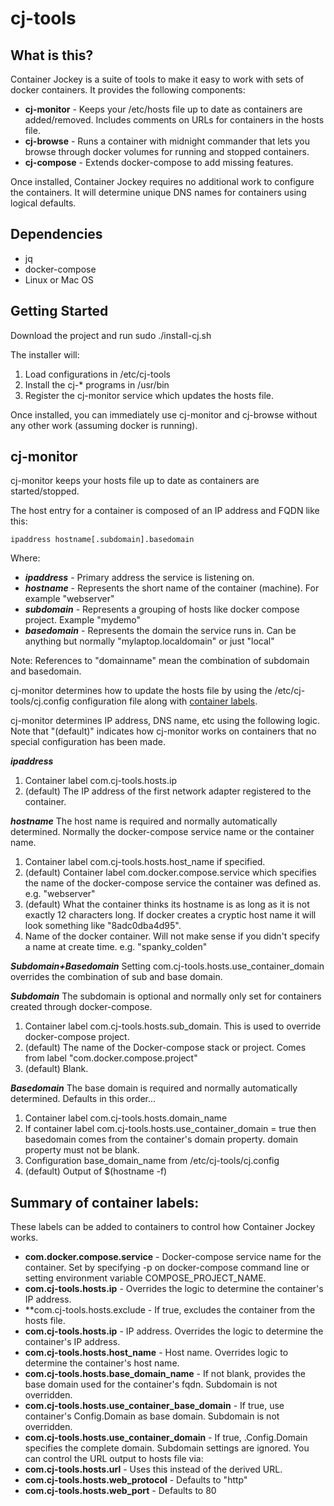# cj-tools

## What is this?

Container Jockey is a suite of tools to make it easy to work with sets of docker containers.  It provides the following components:

- **cj-monitor** - Keeps your /etc/hosts file up to date as containers are added/removed.  Includes comments on URLs for containers in the hosts file.
- **cj-browse** - Runs a container with midnight commander that lets you browse through docker volumes for running and stopped containers.
- **cj-compose** - Extends docker-compose to add missing features.

Once installed, Container Jockey requires no additional work to configure the containers.  It will determine unique DNS names for containers using logical defaults.

## Dependencies

- jq
- docker-compose
- Linux or Mac OS

## Getting Started

Download the project and run sudo ./install-cj.sh

The installer will:
1. Load configurations in /etc/cj-tools
2. Install the cj-* programs in /usr/bin
3. Register the cj-monitor service which updates the hosts file.

Once installed, you can immediately use cj-monitor and cj-browse without any other work (assuming docker is running).

## cj-monitor

cj-monitor keeps your hosts file up to date as containers are started/stopped.

The host entry for a container is composed of an IP address and FQDN like this:

`ipaddress hostname[.subdomain].basedomain`

Where:
- ***ipaddress***  - Primary address the service is listening on.
- ***hostname***   - Represents the short name of the container (machine).  For example "webserver"
- ***subdomain***  - Represents a grouping of hosts like docker compose project.  Example "mydemo"
- ***basedomain*** - Represents the domain the service runs in.  Can be anything but normally "mylaptop.localdomain" or just "local"

Note: References to "domainname" mean the combination of subdomain and basedomain.

cj-monitor determines how to update the hosts file by using the /etc/cj-tools/cj.config configuration file along with [container labels](https://docs.docker.com/config/labels-custom-metadata/).  

cj-monitor determines IP address, DNS name, etc using the following logic.  Note that "(default)" indicates how cj-monitor works on containers that no special configuration has been made.

***ipaddress***
1. Container label com.cj-tools.hosts.ip
2. (default) The IP address of the first network adapter registered to the container.

***hostname***
The host name is required and normally automatically determined.  Normally the docker-compose service name or the container name.
1. Container label com.cj-tools.hosts.host_name if specified.
2. (default) Container label com.docker.compose.service which specifies the name of the docker-compose service the container was defined as.  e.g. "webserver"
3. (default) What the container thinks its hostname is as long as it is not exactly 12 characters long. If docker creates a cryptic host name it will look something like "8adc0dba4d95".
4. Name of the docker container.  Will not make sense if you didn't specify a name at create time.  e.g. "spanky_colden"

***Subdomain+Basedomain***
Setting com.cj-tools.hosts.use_container_domain overrides the combination of sub and base domain.

***Subdomain***
The subdomain is optional and normally only set for containers created through docker-compose.
1. Container label com.cj-tools.hosts.sub_domain.  This is used to override docker-compose project.
2. (default) The name of the Docker-compose stack or project.  Comes from label "com.docker.compose.project"
3. (default) Blank.
 
***Basedomain***
The base domain is required and normally automatically determined.  Defaults in this order...
1. Container label com.cj-tools.hosts.domain_name
2. If container label com.cj-tools.hosts.use_container_domain = true then basedomain comes from the container's domain property.  domain property must not be blank.
3. Configuration base_domain_name from /etc/cj-tools/cj.config
4. (default) Output of $(hostname -f)

## Summary of container labels:
These labels can be added to containers to control how Container Jockey works.
-  **com.docker.compose.service** - Docker-compose service name for the container.  Set by specifying -p on docker-compose command line or setting environment variable COMPOSE_PROJECT_NAME.
-  **com.cj-tools.hosts.ip** - Overrides the logic to determine the container's IP address.
-  **com.cj-tools.hosts.exclude - If true, excludes the container from the hosts file.
-  **com.cj-tools.hosts.ip** - IP address.  Overrides the logic to determine the container's IP address.
-  **com.cj-tools.hosts.host_name** - Host name.  Overrides logic to determine the container's host name.
-  **com.cj-tools.hosts.base_domain_name** - If not blank, provides the base domain used for the container's fqdn.  Subdomain is not overridden.
-  **com.cj-tools.hosts.use_container_base_domain** - If true, use container's Config.Domain as base domain.  Subdomain is not overridden.
-  **com.cj-tools.hosts.use_container_domain** - If true, .Config.Domain specifies the complete domain.  Subdomain settings are ignored.
You can control the URL output to hosts file via:
-  **com.cj-tools.hosts.url** - Uses this instead of the derived URL.
-  **com.cj-tools.hosts.web_protocol** - Defaults to "http"
-  **com.cj-tools.hosts.web_port** - Defaults to 80
